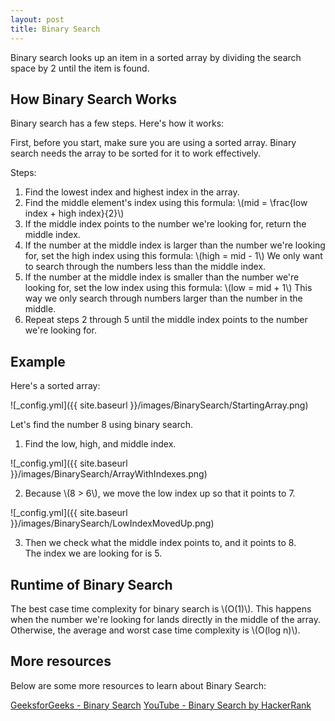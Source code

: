 ```yaml
---
layout: post
title: Binary Search
---
```


Binary search looks up an item in a sorted array by dividing the search space by 2 until the item is found.

## How Binary Search Works
Binary search has a few steps. Here's how it works:

First, before you start, make sure you are using a sorted array. 
Binary search needs the array to be sorted for it to work effectively.

Steps:  
1. Find the lowest index and highest index in the array.
2. Find the middle element's index using this formula: \\(mid = \frac{low index + high index}{2}\\)
3. If the middle index points to the number we're looking for, return the middle index.
4. If the number at the middle index is larger than the number we're looking for, set the high index using this formula: \\(high = mid - 1\\) 
We only want to search through the numbers less than the middle index.
5. If the number at the middle index is smaller than the number we're looking for, set the low index using this formula: \\(low = mid + 1\\)
This way we only search through numbers larger than the number in the middle.
6. Repeat steps 2 through 5 until the middle index points to the number we're looking for.

## Example
Here's a sorted array:

![_config.yml]({{ site.baseurl }}/images/BinarySearch/StartingArray.png)

Let's find the number 8 using binary search.
1. Find the low, high, and middle index.

![_config.yml]({{ site.baseurl }}/images/BinarySearch/ArrayWithIndexes.png)

2. Because \\(8 > 6\\), we move the low index up so that it points to 7.

![_config.yml]({{ site.baseurl }}/images/BinarySearch/LowIndexMovedUp.png)

3. Then we check what the middle index points to, and it points to 8.  
The index we are looking for is 5.

## Runtime of Binary Search
The best case time complexity for binary search is \\(O(1)\\). 
This happens when the number we're looking for lands directly in the middle of the array.  
Otherwise, the average and worst case time complexity is \\(O(log n)\\).

## More resources
Below are some more resources to learn about Binary Search:

[GeeksforGeeks - Binary Search](https://www.geeksforgeeks.org/binary-search/)
[YouTube - Binary Search by HackerRank](https://www.youtube.com/watch?v=P3YID7liBug)
